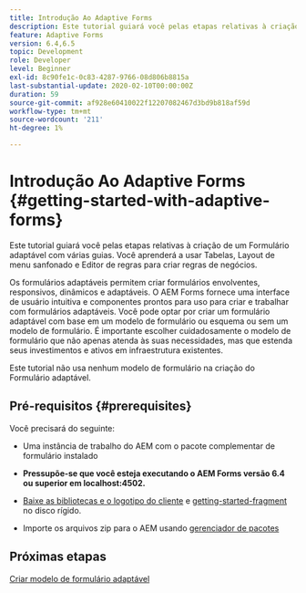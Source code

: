 ```yaml
---
title: Introdução Ao Adaptive Forms
description: Este tutorial guiará você pelas etapas relativas à criação de um Formulário adaptável com várias guias. Você aprenderá a usar Tabelas, Layout de menu sanfonado e Editor de regras para criar regras de negócios.
feature: Adaptive Forms
version: 6.4,6.5
topic: Development
role: Developer
level: Beginner
exl-id: 8c90fe1c-0c83-4287-9766-08d806b8815a
last-substantial-update: 2020-02-10T00:00:00Z
duration: 59
source-git-commit: af928e60410022f12207082467d3bd9b818af59d
workflow-type: tm+mt
source-wordcount: '211'
ht-degree: 1%

---
```


# Introdução Ao Adaptive Forms {#getting-started-with-adaptive-forms}

Este tutorial guiará você pelas etapas relativas à criação de um Formulário adaptável com várias guias. Você aprenderá a usar Tabelas, Layout de menu sanfonado e Editor de regras para criar regras de negócios.

Os formulários adaptáveis permitem criar formulários envolventes, responsivos, dinâmicos e adaptáveis. O AEM Forms fornece uma interface de usuário intuitiva e componentes prontos para uso para criar e trabalhar com formulários adaptáveis. Você pode optar por criar um formulário adaptável com base em um modelo de formulário ou esquema ou sem um modelo de formulário. É importante escolher cuidadosamente o modelo de formulário que não apenas atenda às suas necessidades, mas que estenda seus investimentos e ativos em infraestrutura existentes.

Este tutorial não usa nenhum modelo de formulário na criação do Formulário adaptável.

## Pré-requisitos {#prerequisites}

Você precisará do seguinte:

* Uma instância de trabalho do AEM com o pacote complementar de formulário instalado

* **Pressupõe-se que você esteja executando o AEM Forms versão 6.4 ou superior em localhost:4502.**

* [Baixe as bibliotecas e o logotipo do cliente](assets/client-libs-and-logo.zip) e [getting-started-fragment](assets/getting-started-fragment.zip) no disco rígido.

* Importe os arquivos zip para o AEM usando [gerenciador de pacotes](http://localhost:4502/crx/packmgr/index.jsp)

## Próximas etapas

[Criar modelo de formulário adaptável](./create-adaptive-form-template.md)
